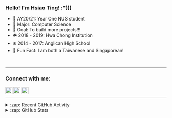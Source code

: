 ### Hello! I'm Hsiao Ting! :")))

- 🌺 AY20/21: Year One NUS student
- 🌸 Major: Computer Science
- 🌼 Goal: To build more projects!!!
- ☘️ 2018 - 2019: Hwa Chong Institution
- ❄️ 2014 - 2017: Anglican High School
- 🧬 Fun Fact: I am both a Taiwanese and Singaporean!

<br />

---

### Connect with me:

[<img align="left" alt="Hsiao Ting | Instagram" width="22px" src="https://cdn.jsdelivr.net/npm/simple-icons@v3/icons/instagram.svg" />][instagram]
[<img align="left" alt="Hsiao Ting | YouTube" width="22px" src="https://cdn.jsdelivr.net/npm/simple-icons@v3/icons/youtube.svg" />][youtube]
[<img align="left" alt="Hsiao Ting | LinkedIn" width="22px" src="https://cdn.jsdelivr.net/npm/simple-icons@v3/icons/linkedin.svg" />][linkedin]

<br />

---

<details>
  <summary>:zap: Recent GitHub Activity</summary>
  
<!--START_SECTION:activity-->

1. 
2. 
3. 
4. 
5. 

<!--END_SECTION:activity-->

</details>

<details>
  <summary>:zap: GitHub Stats</summary>

  <img align="left" alt="Hsiao Ting's GitHub Stats" src="https://github-readme-stats-hsiaotingluv.vercel.app/api?username=codeSTACKr&show_icons=true&hide_border=true" />

</details>


[instagram]: https://www.instagram.com/hsiaotingluv/
[youtube]: https://www.youtube.com/channel/UCzd1ZCKPI0jgbaMvGFfGiug
[linkedin]: https://www.linkedin.com/in/hsiao-ting-chen-854042201/
